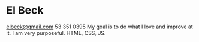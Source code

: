 # El Beck
elbeck@gmail.com 
53 351 0395
My goal is to do what I love and improve at it. 
I am very purposeful.
HTML, CSS, JS.
